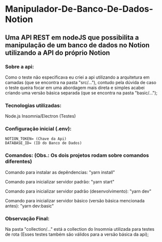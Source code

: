 # Manipulador-De-Banco-De-Dados-Notion
## Uma API REST em nodeJS que possibilita a manipulação de um banco de dados no Notion utilizando a API do próprio Notion

### Sobre a api: 
Como o teste não especificava eu criei a api utilizando a arquitetura em camadas (que se encontra na pasta "src/..."), contudo pela dúvida de caso o teste queira focar em uma abordagem mais direta e simples acabei criando uma versão básica separada (que se encontra na pasta "basic/...");

### Tecnologias utilizadas:
Node.js
Insomnia/Electron (Testes)

### Configuração inicial (.env):
```
NOTION_TOKEN= (Chave da Api)
DATABASE_ID= (ID do Banco de Dados)
```

### Comandos: (Obs.: Os dois projetos rodam sobre comandos diferentes)

Comando para instalar as depêndencias: "yarn install"

Comando para inicializar servidor padrão: "yarn start"

Comando para inicializar servidor padrão (desenvolvimento): "yarn dev"

Comando para inicializar servidor básico (versão básica mencionada antes): "yarn dev:basic"

### Observação Final:
Na pasta "collection/..." está a collection do Insomnia utilizada para testes de rota (Esses testes também são válidos para a versão básica da api);

